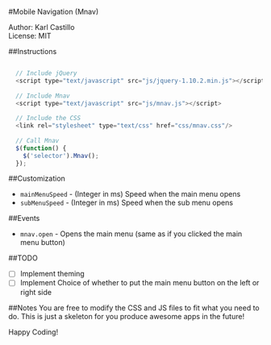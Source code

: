 #Mobile Navigation (Mnav)

Author: Karl Castillo<br/>
License: MIT

##Instructions
```javascript

  // Include jQuery
  <script type="text/javascript" src="js/jquery-1.10.2.min.js"></script>
  
  // Include Mnav
  <script type="text/javascript" src="js/mnav.js"></script>
  
  // Include the CSS
  <link rel="stylesheet" type="text/css" href="css/mnav.css"/>
  
  // Call Mnav
  $(function() {
    $('selector').Mnav();
  });

```

##Customization
- `mainMenuSpeed` - (Integer in ms) Speed when the main menu opens
- `subMenuSpeed` - (Integer in ms) Speed when the sub menu opens

##Events
- `mnav.open` - Opens the main menu (same as if you clicked the main menu button)

##TODO
- [ ] Implement theming
- [ ] Implement Choice of whether to put the main menu button on the left or right side

##Notes
You are free to modify the CSS and JS files to fit what you need to do. This is just a skeleton for you produce awesome apps in the future!

Happy Coding!
